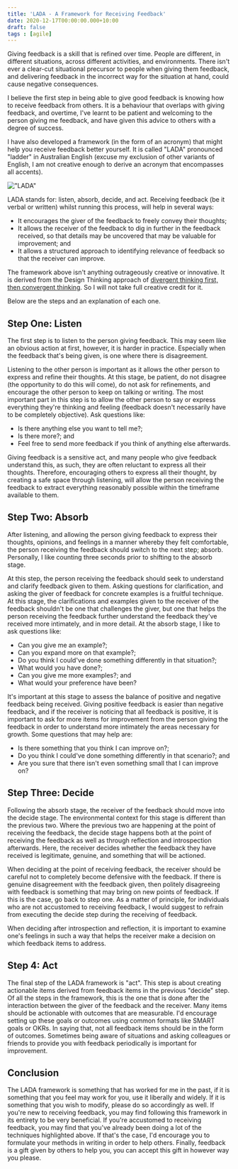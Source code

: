 ```yaml
---
title: 'LADA - A Framework for Receiving Feedback'
date: 2020-12-17T00:00:00.000+10:00
draft: false
tags : [agile]
---
```


Giving feedback is a skill that is refined over time. People are different,
in different situations, across different activities, and environments.
There isn't ever a clear-cut situational precursor to people when giving
them feedback, and delivering feedback in the incorrect way for the situation
at hand, could cause negative consequences.

I believe the first step in being able to give good feedback is
knowing how to receive feedback from others. It is a behaviour that
overlaps with giving feedback, and overtime, I've learnt to be patient
and welcoming to the person giving me feedback, and have given this advice to
others with a degree of success.

I have also developed a framework (in the form of an acronym) that might help
you receive feedback better yourself. It is called "LADA" pronounced "ladder"
in Australian English (excuse my exclusion of other variants of English,
I am not creative enough to derive an acronym that encompasses all accents).

!["LADA"](/images/lada.png)

LADA stands for: listen, absorb, decide, and act. Receiving feedback
(be it verbal or written) whilst running this process, will help in several
ways:

- It encourages the giver of the feedback to freely convey their thoughts;
- It allows the receiver of the feedback to dig in further in the feedback
received, so that details may be uncovered that may be valuable for improvement;
and
- It allows a structured approach to identifying relevance of feedback
so that the receiver can improve.

The framework above isn't anything outrageously creative or innovative.
It is derived from the Design Thinking approach of [divergent thinking first,
then convergent thinking](https://en.wikipedia.org/wiki/Design_thinking#Ideation:_Divergent_and_convergent_thinkinghttps://en.wikipedia.org/wiki/Design_thinking#Ideation:_Divergent_and_convergent_thinking).
So I will not take full creative credit for it.

Below are the steps and an explanation of each one.

## Step One: Listen

The first step is to listen to the person giving feedback. This may seem
like an obvious action at first, however, it is harder in practice.
Especially when the feedback that's being given, is one where there is
disagreement.

Listening to the other person is important as it allows the other person
to express and refine their thoughts. At this stage, be patient, do not
disagree (the opportunity to do this will come), do not ask for refinements,
and encourage the other person to keep on talking or writing.
The most important part in this step is to allow the other person to say
or express everything they're thinking and feeling (feedback doesn't
necessarily have to be completely objective). Ask questions like:

- Is there anything else you want to tell me?;
- Is there more?; and
- Feel free to send more feedback if you think of anything else afterwards.

Giving feedback is a sensitive act, and many people who give feedback
understand this, as such, they are often reluctant to express all their
thoughts. Therefore, encouraging others to express all their thought, by
creating a safe space through listening, will allow the person receiving
the feedback to extract everything reasonably possible within the timeframe
available to them.

## Step Two: Absorb

After listening, and allowing the person giving feedback to express their
thoughts, opinions, and feelings in a manner whereby they felt comfortable,
the person receiving the feedback should switch to the next step; absorb.
Personally, I like counting three seconds prior to shifting to the absorb stage.

At this step, the person receiving the feedback should seek to understand
and clarify feedback given to them. Asking questions for clarification,
and asking the giver of feedback for concrete examples is a fruitful technique.
At this stage, the clarifications and examples given to the receiver of the
feedback shouldn't be one that challenges the giver, but one that helps
the person receiving the feedback further understand the feedback they've
received more intimately, and in more detail. At the absorb stage,
I like to ask questions like:

- Can you give me an example?;
- Can you expand more on that example?;
- Do you think I could've done something differently in that situation?;
- What would you have done?;
- Can you give me more examples?; and
- What would your preference have been?

It's important at this stage to assess the balance of positive and
negative feedback being received. Giving positive feedback is easier
than negative feedback, and if the receiver is noticing that all feedback is
positive, it is important to ask for more items for improvement from the
person giving the feedback in order to understand more intimately the
areas necessary for growth. Some questions that may help are:

- Is there something that you think I can improve on?;
- Do you think I could've done something differently in that scenario?; and
- Are you sure that there isn't even something small that I can improve on?

## Step Three: Decide

Following the absorb stage, the receiver of the feedback should move into
the decide stage. The environmental context for this stage is different
than the previous two. Where the previous two are happening at the point
of receiving the feedback, the decide stage happens both at the point of
receiving the feedback as well as through reflection and introspection
afterwards. Here, the receiver decides whether the feedback they have
received is legitimate, genuine, and something that will be actioned.

When deciding at the point of receiving feedback, the receiver should
be careful not to completely become defensive with the feedback. If there is
genuine disagreement with the feedback given, then politely disagreeing with
feedback is something that may bring on new points of feedback. If this is the
case, go back to step one. As a matter of principle, for individuals who are
not accustomed to receiving feedback, I would suggest to refrain from executing
the decide step during the receiving of feedback.

When deciding after introspection and reflection, it is important to
examine one's feelings in such a way that helps the receiver make a
decision on which feedback items to address.

## Step 4: Act

The final step of the LADA framework is "act". This step is about creating
actionable items derived from feedback items in the previous "decide" step.
Of all the steps in the framework, this is the one that is done after
the interaction between the giver of the feedback and the receiver. Many
items should be actionable with outcomes that are measurable. I'd encourage
setting up these goals or outcomes using common formats like SMART goals or
OKRs. In saying that, not all feedback items should be in the form of outcomes.
Sometimes being aware of situations and asking colleagues or friends to
provide you with feedback periodically is important for improvement.

## Conclusion

The LADA framework is something that has worked for me in the past, if
it is something that you feel may work for you, use it liberally and widely.
If it is something that you wish to modify, please do so accordingly as well.
If you're new to receiving feedback, you may find following this
framework in its entirety to be very beneficial. If you're accustomed to
receiving feedback, you may find that you've already been doing a lot of the
techniques highlighted above. If that's the case, I'd encourage you to
formulate your methods in writing in order to help others. Finally, feedback
is a gift given by others to help you, you can accept this gift in however
way you please.
